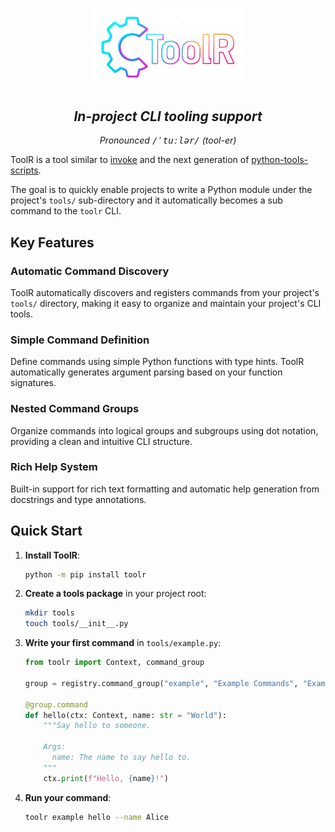 <h1 align="center">
  <img width="240px" src="imgs/toolr.png" alt="ToolR - AI Generated Logo"/>
</h1>

<h2 align="center">
  <em>In-project CLI tooling support</em>
</h2>

<p align="center">
  <em>Pronounced <tt>/ˈtuːlər/</tt> (tool-er)</em>
</p>

ToolR is a tool similar to [invoke](https://www.pyinvoke.org/) and the next generation of [python-tools-scripts](https://github.com/saltstack/python-tools-scripts).

The goal is to quickly enable projects to write a Python module under the project's `tools/` sub-directory and it automatically becomes a sub command to the `toolr` CLI.

## Key Features

### Automatic Command Discovery

ToolR automatically discovers and registers commands from your project's `tools/` directory, making it easy to organize and maintain your project's CLI tools.

### Simple Command Definition

Define commands using simple Python functions with type hints. ToolR automatically generates argument parsing based on your function signatures.

### Nested Command Groups

Organize commands into logical groups and subgroups using dot notation, providing a clean and intuitive CLI structure.

### Rich Help System

Built-in support for rich text formatting and automatic help generation from docstrings and type annotations.

## Quick Start

1. **Install ToolR**:
   ```bash
   python -m pip install toolr
   ```

2. **Create a tools package** in your project root:
   ```bash
   mkdir tools
   touch tools/__init__.py
   ```

3. **Write your first command** in `tools/example.py`:
   ```python
   from toolr import Context, command_group

   group = registry.command_group("example", "Example Commands", "Example command group")

   @group.command
   def hello(ctx: Context, name: str = "World"):
       """Say hello to someone.

       Args:
         name: The name to say hello to.
       """
       ctx.print(f"Hello, {name}!")
   ```

4. **Run your command**:
   ```bash
   toolr example hello --name Alice
   ```
